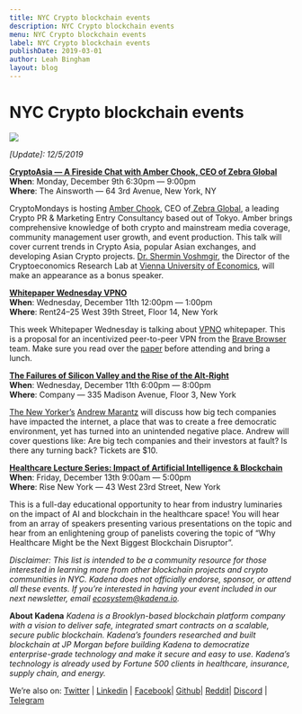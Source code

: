 ```yaml
---
title: NYC Crypto blockchain events
description: NYC Crypto blockchain events
menu: NYC Crypto blockchain events
label: NYC Crypto blockchain events
publishDate: 2019-03-01
author: Leah Bingham
layout: blog
---
```


# NYC Crypto blockchain events

![](/assets/blog/1_Y4t6fTY50F49I4Bm-4SomA.webp)

_[Update]: 12/5/2019_

**[CryptoAsia — A Fireside Chat with Amber Chook, CEO of Zebra Global](https://www.meetup.com/cryptomondaysnyc/events/wrvglryzqbmb/)**  
**When**: Monday, December 9th 6:30pm — 9:00pm  
**Where**: The Ainsworth — 64 3rd Avenue, New York, NY

CryptoMondays is hosting [Amber Chook](https://www.linkedin.com/in/amberchook/),
CEO of[ Zebra Global](https://www.zebra-global.co/), a leading Crypto PR &
Marketing Entry Consultancy based out of Tokyo. Amber brings comprehensive
knowledge of both crypto and mainstream media coverage, community management
user growth, and event production. This talk will cover current trends in Crypto
Asia, popular Asian exchanges, and developing Asian Crypto projects.
[Dr. Shermin Voshmgir](https://www.linkedin.com/in/sherminvoshmgir/), the
Director of the Cryptoeconomics Research Lab at
[Vienna University of Economics](https://wu.ac.at/), will make an appearance as
a bonus speaker.

**[Whitepaper Wednesday VPNO](https://www.meetup.com/Crypto-NYC/events/266874791/)**  
**When**: Wednesday, December 11th 12:00pm — 1:00pm  
**Where**: Rent24–25 West 39th Street, Floor 14, New York

This week Whitepaper Wednesday is talking about
[VPNO](https://brave.com/vpn0-a-privacy-preserving-distributed-virtual-private-network/)
whitepaper. This is a proposal for an incentivized peer-to-peer VPN from the
[Brave Browser](https://brave.com/) team. Make sure you read over the
[paper](https://brave.com/vpn0-a-privacy-preserving-distributed-virtual-private-network/)
before attending and bring a lunch.

**[The Failures of Silicon Valley and the Rise of the Alt-Right](https://andrewmarantzcompany.splashthat.com/)**  
**When**: Wednesday, December 11th 6:00pm — 8:00pm  
**Where**: Company — 335 Madison Avenue, Floor 3, New York

[The New Yorker’s](https://www.newyorker.com/)
[Andrew Marantz](https://www.newyorker.com/contributors/andrew-marantz) will
discuss how big tech companies have impacted the internet, a place that was to
create a free democratic environment, yet has turned into an unintended negative
place. Andrew will cover questions like: Are big tech companies and their
investors at fault? Is there any turning back? Tickets are $10.

**[Healthcare Lecture Series: Impact of Artificial Intelligence & Blockchain](https://www.eventbrite.com/e/healthcare-lecture-series-impact-of-artificial-intelligence-blockchain-tickets-77503267359?aff=ebdssbdestsearch)**  
**When**: Friday, December 13th 9:00am — 5:00pm  
**Where**: Rise New York — 43 West 23rd Street, New York

This is a full-day educational opportunity to hear from industry luminaries on
the impact of AI and blockchain in the healthcare space! You will hear from an
array of speakers presenting various presentations on the topic and hear from an
enlightening group of panelists covering the topic of “Why Healthcare Might be
the Next Biggest Blockchain Disruptor”.

_Disclaimer: This list is intended to be a community resource for those
interested in learning more from other blockchain projects and crypto
communities in NYC. Kadena does not officially endorse, sponsor, or attend all
these events. If you’re interested in having your event included in our next
newsletter, email [ecosystem@kadena.io](mailto:ecosystem@kadena.io)._

**About Kadena** _Kadena is a Brooklyn-based blockchain platform company with a
vision to deliver safe, integrated smart contracts on a scalable, secure public
blockchain. Kadena’s founders researched and built blockchain at JP Morgan
before building Kadena to democratize enterprise-grade technology and make it
secure and easy to use. Kadena’s technology is already used by Fortune 500
clients in healthcare, insurance, supply chain, and energy._

We’re also on: [Twitter](http://twitter.com/kadena_io) |
[Linkedin](https://www.linkedin.com/company/kadena-llc/) |
[Facebook](https://www.facebook.com/pg/Kadena-194125367992879)|
[Github](https://github.com/kadena-io)| [Reddit](http://reddit.com/r/kadena)|
[Discord](https://discord.gg/bsUcWmX) | [Telegram](http://kadena.io/chat)
